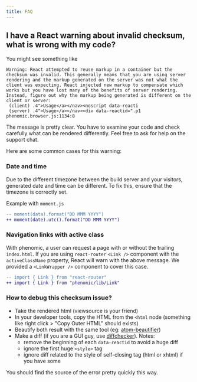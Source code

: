 ```yaml
---
title: FAQ
---
```


## I have a React warning about invalid checksum, what is wrong with my code?

You might see something like

```
Warning: React attempted to reuse markup in a container but the checksum was invalid. This generally means that you are using server rendering and the markup generated on the server was not what the client was expecting. React injected new markup to compensate which works but you have lost many of the benefits of server rendering. Instead, figure out why the markup being generated is different on the client or server:
 (client) .4">Usage</a></nav><noscript data-reacti
 (server) .4">Usage</a></nav><div data-reactid=".p1 phenomic.browser.js:1134:8
```

The message is pretty clear. You have to examine your code and check carefully
what can be rendered differently. Feel free to ask for help on the support chat.

Here are some common cases for this warning:

### Date and time

Due to the different timezone between the build server and your visitors, generated
date and time can be different. To fix this, ensure that the timezone is
correctly set.

Example with `moment.js`

```diff
-- moment(data).format("DD MMM YYYY")
++ moment(date).utc().format("DD MMM YYYY")
```

### Navigation links with active class

With phenomic, a user can request a page with or without the trailing `index.html`.
If you are using `react-router` `<Link />` component with the `activeClassName` property,
React will warn with the above message. We provided a `<LinkWrapper />` component to
cover this case.

```diff
-- import { Link } from "react-router"
++ import { Link } from "phenomic/lib/Link"
```

### How to debug this checksum issue?

- Take the rendered html (viewsource is your friend)
- In your developer tools, copy the HTML from the `<html` node
  (something like right click > "Copy Outer HTML" should exists)
- Beautify both result with the same tool
  (eg: [atom-beautifier](https://atom.io/packages/atom-beautifier))
- Make a diff (if you are a GUI guy, use
  [diffchecker](https://www.diffchecker.com/)).
  Notes:
    - remove the beginning of each `data-reactid` to avoid a huge diff
    - ignore the first huge `<style>` tag
    - ignore diff related to the style of self-closing tag (html or xhtml) if
      you have some

You should find the source of the error pretty quickly this way.
